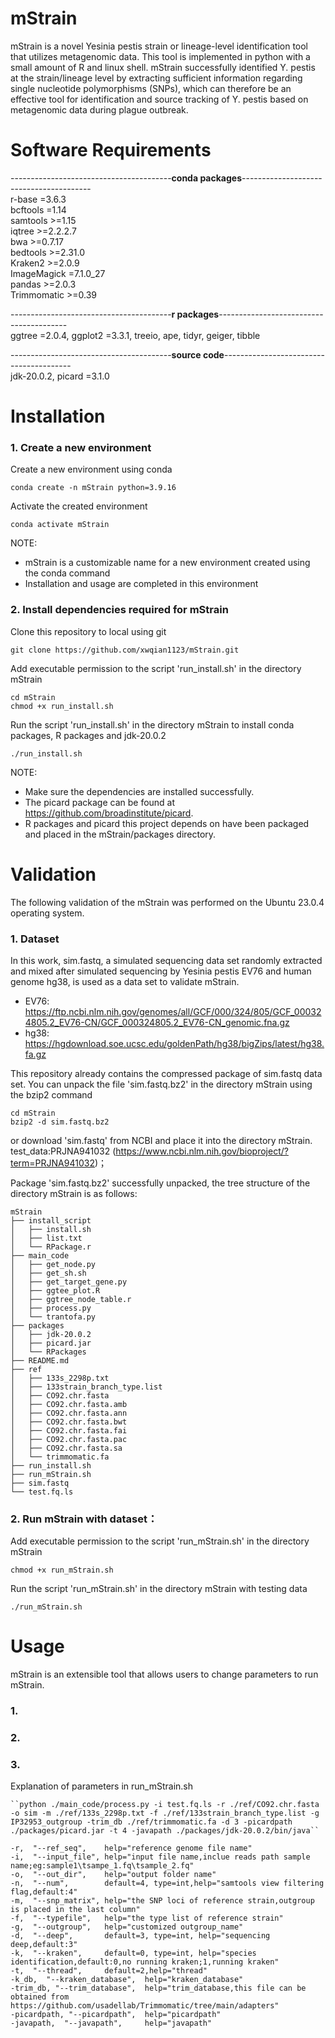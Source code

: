 # mStrain
mStrain is a novel Yesinia pestis strain or lineage-level identification tool that utilizes metagenomic data. This tool is implemented in python with a small amount of R and linux shell. mStrain successfully identified Y. pestis at the strain/lineage level by extracting sufficient information regarding single nucleotide polymorphisms (SNPs), which can therefore be an effective tool for identification and source tracking of Y. pestis based on metagenomic data during plague outbreak.<br/>

# Software Requirements <br/>
----------------------------------------******conda packages******----------------------------------------<br/>
r-base =3.6.3 <br/>
bcftools =1.14 <br/>
samtools >=1.15 <br/>
iqtree >=2.2.2.7 <br/>
bwa >=0.7.17 <br/>
bedtools >=2.31.0 <br/>
Kraken2 >=2.0.9 <br/>
ImageMagick =7.1.0_27 <br/>
pandas >=2.0.3 <br/>
Trimmomatic >=0.39 <br/>

----------------------------------------******r packages******----------------------------------------<br/>
ggtree =2.0.4,  ggplot2 =3.3.1,  treeio, ape,  tidyr, geiger,  tibble <br/>

----------------------------------------******source code******----------------------------------------<br/>
jdk-20.0.2, picard =3.1.0 <br/>

# Installation
### 1. Create a new environment <br/>
Create a new environment using conda <br/>
```
conda create -n mStrain python=3.9.16
```
Activate the created environment<br/>
```
conda activate mStrain
```
NOTE:
- mStrain is a customizable name for a new environment created using the conda command
- Installation and usage are completed in this environment
### 2. Install dependencies required for mStrain <br/>
Clone this repository to local using git <br/>
```
git clone https://github.com/xwqian1123/mStrain.git
```
Add executable permission to the script 'run_install.sh' in the directory mStrain <br/>
```
cd mStrain
chmod +x run_install.sh
```
Run the script 'run_install.sh' in the directory mStrain to install conda packages, R packages and jdk-20.0.2<br/>
```
./run_install.sh
```
NOTE: 
- Make sure the dependencies are installed successfully.
- The picard package can be found at https://github.com/broadinstitute/picard.
- R packages and picard this project depends on have been packaged and placed in the mStrain/packages directory.
 
# Validation
The following validation of the mStrain was performed on the Ubuntu 23.0.4 operating system.
### 1. Dataset
In this work, sim.fastq, a simulated sequencing data set randomly extracted and mixed after simulated sequencing by Yesinia pestis EV76 and human genome hg38, is used as a data set to validate mStrain.<br/>
- EV76: https://ftp.ncbi.nlm.nih.gov/genomes/all/GCF/000/324/805/GCF_000324805.2_EV76-CN/GCF_000324805.2_EV76-CN_genomic.fna.gz<br/>
- hg38: https://hgdownload.soe.ucsc.edu/goldenPath/hg38/bigZips/latest/hg38.fa.gz<br/>

This repository already contains the compressed package of sim.fastq data set. You can unpack the file 'sim.fastq.bz2' in the directory mStrain using the bzip2 command<br/>
```
cd mStrain
bzip2 -d sim.fastq.bz2
```
or download 'sim.fastq' from NCBI and place it into the directory mStrain.<br/>
test_data:PRJNA941032 (https://www.ncbi.nlm.nih.gov/bioproject/?term=PRJNA941032)；<br/>

Package 'sim.fastq.bz2' successfully unpacked, the tree structure of the directory mStrain is as follows:
```
mStrain
├── install_script
│   ├── install.sh
│   ├── list.txt
│   └── RPackage.r
├── main_code
│   ├── get_node.py
│   ├── get_sh.sh
│   ├── get_target_gene.py
│   ├── ggtee_plot.R
│   ├── ggtree_node_table.r
│   ├── process.py
│   └── trantofa.py
├── packages
│   ├── jdk-20.0.2
│   ├── picard.jar
│   └── RPackages
├── README.md
├── ref
│   ├── 133s_2298p.txt
│   ├── 133strain_branch_type.list
│   ├── CO92.chr.fasta
│   ├── CO92.chr.fasta.amb
│   ├── CO92.chr.fasta.ann
│   ├── CO92.chr.fasta.bwt
│   ├── CO92.chr.fasta.fai
│   ├── CO92.chr.fasta.pac
│   ├── CO92.chr.fasta.sa
│   └── trimmomatic.fa
├── run_install.sh
├── run_mStrain.sh
├── sim.fastq
└── test.fq.ls
```
### 2. Run mStrain with dataset：
Add executable permission to the script 'run_mStrain.sh' in the directory mStrain <br/>
```
chmod +x run_mStrain.sh
```
Run the script 'run_mStrain.sh' in the directory mStrain with testing data <br/>
```
./run_mStrain.sh
```
# Usage
mStrain is an extensible tool that allows users to change parameters to run mStrain.
### 1.

### 2. 

### 3.

Explanation of parameters in run_mStrain.sh
```
``python ./main_code/process.py -i test.fq.ls -r ./ref/CO92.chr.fasta -o sim -m ./ref/133s_2298p.txt -f ./ref/133strain_branch_type.list -g IP32953_outgroup -trim_db ./ref/trimmomatic.fa -d 3 -picardpath ./packages/picard.jar -t 4 -javapath ./packages/jdk-20.0.2/bin/java``

-r,  "--ref_seq",    help="reference genome file name"
-i,  "--input_file", help="input file name,inclue reads path sample name;eg:sample1\tsampe_1.fq\tsample_2.fq"
-o,  "--out_dir",    help="output folder name"
-n,  "--num",        default=4, type=int,help="samtools view filtering flag,default:4"
-m,  "--snp_matrix", help="the SNP loci of reference strain,outgroup is placed in the last column"
-f,  "--typefile",   help="the type list of reference strain"
-g,  "--outgroup",   help="customized outgroup_name"
-d,  "--deep",       default=3, type=int, help="sequencing deep,default:3"
-k,  "--kraken",     default=0, type=int, help="species identification,default:0,no running kraken;1,running kraken"
-t,  "--thread",     default=2,help="thread"
-k_db,  "--kraken_database",  help="kraken_database"
-trim_db, "--trim_database",  help="trim_database,this file can be obtained from https://github.com/usadellab/Trimmomatic/tree/main/adapters"
-picardpath, "--picardpath",  help="picardpath"
-javapath,  "--javapath",     help="javapath"

```


